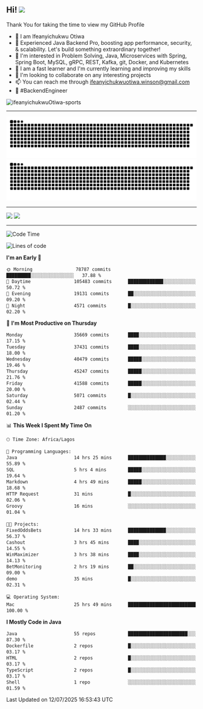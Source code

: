 <!-- BLOG-POST-LIST:START --><!-- BLOG-POST-LIST:END -->

## Hi! <img src="https://media.giphy.com/media/hvRJCLFzcasrR4ia7z/giphy.gif" width="4%"> 

Thank You for taking the time to view my GitHub Profile

- 👋 I am Ifeanyichukwu Otiwa
- 🚀 Experienced Java Backend Pro, boosting app performance, security, & scalability. Let's build something extraordinary together!
- 👀 I'm interested in Problem Solving, Java, Microservices with Spring, Spring Boot, MySQL, gRPC, REST, Kafka, git, Docker, and Kubernetes
- 🌱 I am a fast learner and I'm currently learning and improving my skills
- 💞️ I'm looking to collaborate on any interesting projects
- 📫 You can reach me through ifeanyichukwuotiwa.winson@gmail.com
- 🚀 #BackendEngineer

<p align="left" marginTop="10px"> <img src="https://komarev.com/ghpvc/?username=ifeanyichukwuOtiwa-sports&label=Profile%20views&color=0e75b6&style=for-the-badge" alt="ifeanyichukwuOtiwa-sports" /> </p>

***

<!--🐍📈SNAKEGRAPH / 🌐WEBSITE: https://github.com/Platane/snk -->
![github contribution grid snake animation](https://raw.githubusercontent.com/ifeanyichukwuOtiwa-sports/ifeanyichukwuOtiwa-sports/output/github-contribution-grid-snake-dark.svg#gh-dark-mode-only)![github contribution grid snake animation](https://raw.githubusercontent.com/ifeanyichukwuOtiwa-sports/ifeanyichukwuOtiwa-sports/output/github-contribution-grid-snake.svg#gh-light-mode-only)

***

<p float="left">
  <img float="left" src="https://github-readme-stats.vercel.app/api?username=ifeanyichukwuOtiwa-sports&count_private=true&include_all_commits=true&theme=react&show_icons=true" />
  <img float="right" src="https://github-readme-stats.vercel.app/api/top-langs/?username=ifeanyichukwuOtiwa-sports&layout=compact&show_icons=true&theme=react" /> 
</p>

***



<!--START_SECTION:waka-->
![Code Time](http://img.shields.io/badge/Code%20Time-3%2C948%20hrs%2027%20mins-blue)

![Lines of code](https://img.shields.io/badge/From%20Hello%20World%20I%27ve%20Written-56.8%20million%20lines%20of%20code-blue)

**I'm an Early 🐤** 

```text
🌞 Morning                78787 commits       █████████░░░░░░░░░░░░░░░░   37.88 % 
🌆 Daytime                105483 commits      █████████████░░░░░░░░░░░░   50.72 % 
🌃 Evening                19131 commits       ██░░░░░░░░░░░░░░░░░░░░░░░   09.20 % 
🌙 Night                  4571 commits        █░░░░░░░░░░░░░░░░░░░░░░░░   02.20 % 
```
📅 **I'm Most Productive on Thursday** 

```text
Monday                   35669 commits       ████░░░░░░░░░░░░░░░░░░░░░   17.15 % 
Tuesday                  37431 commits       ████░░░░░░░░░░░░░░░░░░░░░   18.00 % 
Wednesday                40479 commits       █████░░░░░░░░░░░░░░░░░░░░   19.46 % 
Thursday                 45247 commits       █████░░░░░░░░░░░░░░░░░░░░   21.76 % 
Friday                   41588 commits       █████░░░░░░░░░░░░░░░░░░░░   20.00 % 
Saturday                 5071 commits        █░░░░░░░░░░░░░░░░░░░░░░░░   02.44 % 
Sunday                   2487 commits        ░░░░░░░░░░░░░░░░░░░░░░░░░   01.20 % 
```


📊 **This Week I Spent My Time On** 

```text
🕑︎ Time Zone: Africa/Lagos

💬 Programming Languages: 
Java                     14 hrs 25 mins      ██████████████░░░░░░░░░░░   55.89 % 
SQL                      5 hrs 4 mins        █████░░░░░░░░░░░░░░░░░░░░   19.64 % 
Markdown                 4 hrs 49 mins       █████░░░░░░░░░░░░░░░░░░░░   18.68 % 
HTTP Request             31 mins             █░░░░░░░░░░░░░░░░░░░░░░░░   02.06 % 
Groovy                   16 mins             ░░░░░░░░░░░░░░░░░░░░░░░░░   01.04 % 

🐱‍💻 Projects: 
FixedOddsBets            14 hrs 33 mins      ██████████████░░░░░░░░░░░   56.37 % 
Cashout                  3 hrs 45 mins       ████░░░░░░░░░░░░░░░░░░░░░   14.55 % 
WinMaximizer             3 hrs 38 mins       ████░░░░░░░░░░░░░░░░░░░░░   14.13 % 
BetMonitoring            2 hrs 19 mins       ██░░░░░░░░░░░░░░░░░░░░░░░   09.00 % 
demo                     35 mins             █░░░░░░░░░░░░░░░░░░░░░░░░   02.31 % 

💻 Operating System: 
Mac                      25 hrs 49 mins      █████████████████████████   100.00 % 
```

**I Mostly Code in Java** 

```text
Java                     55 repos            ██████████████████████░░░   87.30 % 
Dockerfile               2 repos             █░░░░░░░░░░░░░░░░░░░░░░░░   03.17 % 
HTML                     2 repos             █░░░░░░░░░░░░░░░░░░░░░░░░   03.17 % 
TypeScript               2 repos             █░░░░░░░░░░░░░░░░░░░░░░░░   03.17 % 
Shell                    1 repo              ░░░░░░░░░░░░░░░░░░░░░░░░░   01.59 % 
```




 Last Updated on 12/07/2025 16:53:43 UTC
<!--END_SECTION:waka-->

<!--
<p align="center">
![trophy](https://github-profile-trophy.vercel.app/?username=ifeanyichukwuOtiwa-sports&theme=onedark) (https://github.com/ryo-ma/github-profile-trophy)
</p>
-->

<!---
ifeanyi-otiwa/ifeanyi-otiwa is a ✨ special ✨ repository because its `README.md` (this file) appears on your GitHub profile.
You can click the Preview link to take a look at your changes.
--->
